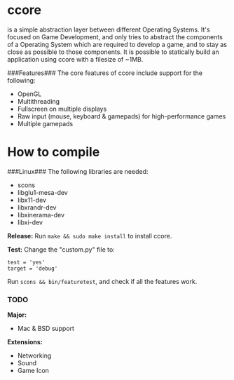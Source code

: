 ccore
=====

is a simple abstraction layer between different Operating Systems. It's focused on Game Development, and only tries to abstract the components of a Operating System which are required to develop a game, and to stay as close as possible to those components. It is possible to statically build an application using ccore with a filesize of ~1MB.

###Features###
The core features of ccore include support for the following:
- OpenGL
- Multithreading
- Fullscreen on multiple displays
- Raw input (mouse, keyboard & gamepads) for high-performance games
- Multiple gamepads

How to compile
==============
###Linux###
The following libraries are needed:
- scons
- libglu1-mesa-dev
- libx11-dev
- libxrandr-dev
- libxinerama-dev
- libxi-dev

**Release:**
Run `make && sudo make install` to install ccore.

**Test:**
Change the "custom.py" file to:

<pre><code>test = 'yes'<br\>
target = 'debug'
</code></pre>

Run <code>scons && bin/featuretest</code>, and check if all the features work.

### TODO ###
**Major:**
- Mac & BSD support

**Extensions:**
- Networking
- Sound
- Game Icon
